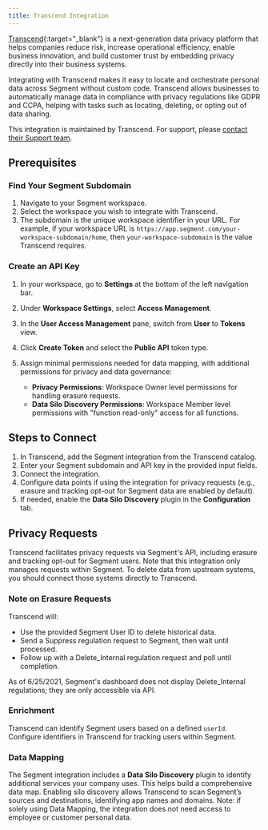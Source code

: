 ```yaml
---
title: Transcend Integration
---
```


[Transcend](https://transcend.io/){:target="_blank"} is a next-generation data privacy platform that helps companies reduce risk, increase operational efficiency, enable business innovation, and build customer trust by embedding privacy directly into their business systems. 

Integrating with Transcend makes it easy to locate and orchestrate personal data across Segment without custom code. Transcend allows businesses to automatically manage data in compliance with privacy regulations like GDPR and CCPA, helping with tasks such as locating, deleting, or opting out of data sharing.

This integration is maintained by Transcend. For support, please [contact their Support team](mailto:support@transcend.io).

## Prerequisites

### Find Your Segment Subdomain
1. Navigate to your Segment workspace.
2. Select the workspace you wish to integrate with Transcend.
3. The subdomain is the unique workspace identifier in your URL. For example, if your workspace URL is `https://app.segment.com/your-workspace-subdomain/home`, then `your-workspace-subdomain` is the value Transcend requires.

### Create an API Key
1. In your workspace, go to **Settings** at the bottom of the left navigation bar.
2. Under **Workspace Settings**, select **Access Management**.
3. In the **User Access Management** pane, switch from **User** to **Tokens** view.
4. Click **Create Token** and select the **Public API** token type.
5. Assign minimal permissions needed for data mapping, with additional permissions for privacy and data governance:

    - **Privacy Permissions**: Workspace Owner level permissions for handling erasure requests.
    - **Data Silo Discovery Permissions**: Workspace Member level permissions with "function read-only" access for all functions.

## Steps to Connect

1. In Transcend, add the Segment integration from the Transcend catalog.
2. Enter your Segment subdomain and API key in the provided input fields.
3. Connect the integration.
4. Configure data points if using the integration for privacy requests (e.g., erasure and tracking opt-out for Segment data are enabled by default).
5. If needed, enable the **Data Silo Discovery** plugin in the **Configuration** tab.

## Privacy Requests
Transcend facilitates privacy requests via Segment's API, including erasure and tracking opt-out for Segment users. Note that this integration only manages requests within Segment. To delete data from upstream systems, you should connect those systems directly to Transcend.

### Note on Erasure Requests
Transcend will:
- Use the provided Segment User ID to delete historical data.
- Send a Suppress regulation request to Segment, then wait until processed.
- Follow up with a Delete_Internal regulation request and poll until completion.
  
As of 6/25/2021, Segment's dashboard does not display Delete_Internal regulations; they are only accessible via API.

### Enrichment
Transcend can identify Segment users based on a defined `userId`. Configure identifiers in Transcend for tracking users within Segment.

### Data Mapping
The Segment integration includes a **Data Silo Discovery** plugin to identify additional services your company uses. This helps build a comprehensive data map. Enabling silo discovery allows Transcend to scan Segment’s sources and destinations, identifying app names and domains. Note: if solely using Data Mapping, the integration does not need access to employee or customer personal data.
